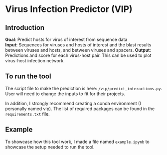 # Virus Infection Predictor (VIP)


## Introduction 

**Goal**: Predict hosts for virus of interest from sequence data  
**Input**: Sequences for viruses and hosts of interest and the blast results between viruses and hosts, and between viruses and spacers. 
**Output**: Predictions and score for each virus-host pair. This can be used to plot virus-host infection network. 

## To run the tool 

The script file to make the prediction is here: `/vip/predict_interactions.py`. User will need to change the inputs to fit for their projects. 

In addition, I strongly recommend creating a conda environment (I personally named vip). The list of required packages can be found in the `requirements.txt` file. 

## Example

To showcase how this tool work, I made a file named `example.ipynb` to showcase the setup needed to run the tool. 

